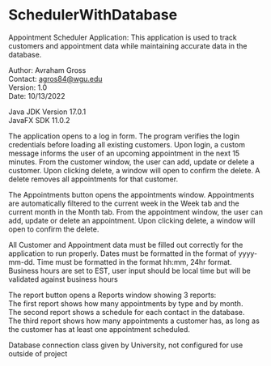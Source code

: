 # SchedulerWithDatabase
Appointment Scheduler Application:
This application is used to track customers and appointment data while maintaining accurate data in the database.

Author: Avraham Gross
<br>
Contact: agros84@wgu.edu
<br>
Version: 1.0
<br>
Date: 10/13/2022

Java JDK Version 17.0.1
<br>
JavaFX SDK  11.0.2

The application opens to a log in form. The program verifies the login credentials before loading all existing customers.
Upon login, a custom message informs the user of an upcoming appointment in the next 15 minutes.
From the customer window, the user can add, update or delete a customer.
Upon clicking delete, a window will open to confirm the delete. A delete removes all appointments for that customer.

The Appointments button opens the appointments window. Appointments are automatically filtered to the current week in the Week tab and the current month in the Month tab.
From the appointment window, the user can add, update or delete an appointment.
Upon clicking delete, a window will open to confirm the delete.

All Customer and Appointment data must be filled out correctly for the application to run properly.
Dates must be formatted in the format of yyyy-mm-dd. Time must be formatted in the format hh:mm, 24hr format.
Business hours are set to EST, user input should be local time but will be validated against business hours

The report button opens a Reports window showing 3 reports:
<br>
The first report shows how many appointments by type and by month.
<br>
The second report shows a schedule for each contact in the database.
<br>
The third report shows how many appointments a customer has, as long as the customer has at least one appointment scheduled.
<br>

Database connection class given by University, not configured for use outside of project
